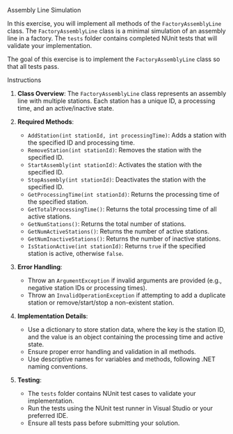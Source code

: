 Assembly Line Simulation

In this exercise, you will implement all methods of the `FactoryAssemblyLine` class. The `FactoryAssemblyLine` class is a minimal simulation of an assembly line in a factory. The `tests` folder contains completed NUnit tests that will validate your implementation.

The goal of this exercise is to implement the `FactoryAssemblyLine` class so that all tests pass.

Instructions

1. **Class Overview**: The `FactoryAssemblyLine` class represents an assembly line with multiple stations. Each station has a unique ID, a processing time, and an active/inactive state.

2. **Required Methods**:
   - `AddStation(int stationId, int processingTime)`: Adds a station with the specified ID and processing time.
   - `RemoveStation(int stationId)`: Removes the station with the specified ID.
   - `StartAssembly(int stationId)`: Activates the station with the specified ID.
   - `StopAssembly(int stationId)`: Deactivates the station with the specified ID.
   - `GetProcessingTime(int stationId)`: Returns the processing time of the specified station.
   - `GetTotalProcessingTime()`: Returns the total processing time of all active stations.
   - `GetNumStations()`: Returns the total number of stations.
   - `GetNumActiveStations()`: Returns the number of active stations.
   - `GetNumInactiveStations()`: Returns the number of inactive stations.
   - `IsStationActive(int stationId)`: Returns `true` if the specified station is active, otherwise `false`.

3. **Error Handling**:
   - Throw an `ArgumentException` if invalid arguments are provided (e.g., negative station IDs or processing times).
   - Throw an `InvalidOperationException` if attempting to add a duplicate station or remove/start/stop a non-existent station.

4. **Implementation Details**:
   - Use a dictionary to store station data, where the key is the station ID, and the value is an object containing the processing time and active state.
   - Ensure proper error handling and validation in all methods.
   - Use descriptive names for variables and methods, following .NET naming conventions.

5. **Testing**:
   - The `tests` folder contains NUnit test cases to validate your implementation.
   - Run the tests using the NUnit test runner in Visual Studio or your preferred IDE.
   - Ensure all tests pass before submitting your solution.



